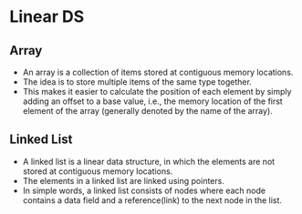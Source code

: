 # Linear DS

## Array

- An array is a collection of items stored at contiguous memory locations.
- The idea is to store multiple items of the same type together.
- This makes it easier to calculate the position of each element by simply adding an offset to a base value, i.e., the memory location of the first element of the array (generally denoted by the name of the array).

## Linked List

- A linked list is a linear data structure, in which the elements are not stored at contiguous memory locations.
- The elements in a linked list are linked using pointers.
- In simple words, a linked list consists of nodes where each node contains a data field and a reference(link) to the next node in the list.
